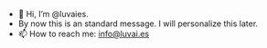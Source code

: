 - 👋 Hi, I’m @luvaies.
- By now this is an standard message. I will personalize this later.
- 📫 How to reach me: info@luvai.es

<!---
luvaies/luvaies is a ✨ special ✨ repository because its `README.md` (this file) appears on your GitHub profile.
You can click the Preview link to take a look at your changes.
--->
